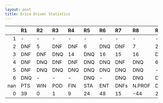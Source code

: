 ```yaml
---
layout: post 
title: Erica Driver Statistics
--- 
```


|     | R1   | R2   | R3   | R4   | R5   | R6   | R7   | R8     | R9   | R10   | R11   | R12   | Points   | Pos   |
|----:|:-----|:-----|:-----|:-----|:-----|:-----|:-----|:-------|:-----|:------|:------|:------|:---------|:------|
|   1 | -    | -    | -    | -    | -    | -    | -    | -      | -    | -     | -     | -     | nan      | nan   |
|   2 | DNF  | 5    | DNF  | DNF  | 6    | DNQ  | DNF  | 7      | 2    | DNF   | DNF   | DNF   | nan      | nan   |
|   3 | DNF  | DNF  | DNQ  | 14   | DNQ  | 16   | 15   | 16     | DNQ  | DNQ   | DNQ   | -     | 0.0      | 28.0  |
|   4 | DNF  | DNQ  | DNF  | DNF  | DNQ  | DNQ  | DNF  | DNQ    | 6    | DNQ   | DNQ   | DNF   | nan      | nan   |
|   5 | DNF  | DNQ  | DNQ  | DNQ  | DNQ  | DNQ  | DNQ  | DNQ    | -    | -     | -     | -     | nan      | nan   |
|   6 | DNQ  | -    | -    | -    | DNQ  | -    | DNQ  | DNQ    | DNQ  | nan   | nan   | nan   | 0.0      | 50.0  |
| nan | PTS  | WIN  | POD  | FIN  | STA  | ENT  | DNFs | N.PROF | DNQ  | %FIN  | PPR   | BST   | CHA      | RNK   |
|   0 | 39   | 0    | 1    | 9    | 24   | 48   | 15   | -44    | 24   | 37.5  | 0.81  | 2     | 0.0      | 32.0  |